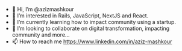- 👋 Hi, I’m @azizmashkour
- 👀 I’m interested in Rails, JavaScript, NextJS and React.
- 🌱 I’m currently learning how to impact community using a startup.
- 💞️ I’m looking to collaborate on digital transformation, impacting community and more...
- 📫 How to reach me https://www.linkedin.com/in/aziz-mashkour

<!---
azizmashkour/azizmashkour is a ✨ special ✨ repository because its `README.md` (this file) appears on your GitHub profile.
You can click the Preview link to take a look at your changes.
--->
